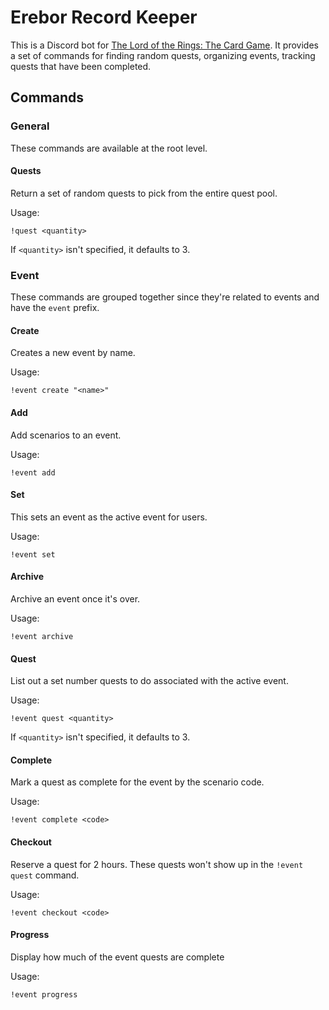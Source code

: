 # Erebor Record Keeper
This is a Discord bot for [The Lord of the Rings: The Card Game](https://www.fantasyflightgames.com/en/products/the-lord-of-the-rings-the-card-game/). It provides a set of commands for finding random quests, organizing events, tracking quests that have been completed.

## Commands

### General
These commands are available at the root level.

#### Quests
Return a set of random quests to pick from the entire quest pool.

Usage:
```
!quest <quantity>
```

If `<quantity>` isn't specified, it defaults to 3.

### Event
These commands are grouped together since they're related to events and have the `event` prefix.

#### Create
Creates a new event by name.

Usage:
```
!event create "<name>"
```

#### Add
Add scenarios to an event.

Usage:
```
!event add
```

#### Set
This sets an event as the active event for users.

Usage:
```
!event set
```

#### Archive
Archive an event once it's over.

Usage:
```
!event archive
```

#### Quest
List out a set number quests to do associated with the active event.

Usage:
```
!event quest <quantity>
```

If `<quantity>` isn't specified, it defaults to 3.

#### Complete
Mark a quest as complete for the event by the scenario code.

Usage:
```
!event complete <code>
```

#### Checkout
Reserve a quest for 2 hours. These quests won't show up in the `!event quest` command.

Usage:
```
!event checkout <code>
```

#### Progress
Display how much of the event quests are complete

Usage:
```
!event progress
```
